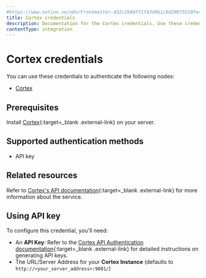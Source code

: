 ```yaml
---
#https://www.notion.so/n8n/Frontmatter-432c2b8dff1f43d4b1c8d20075510fe4
title: Cortex credentials
description: Documentation for the Cortex credentials. Use these credentials to authenticate Cortex in n8n, a workflow automation platform.
contentType: integration
---
```


# Cortex credentials

You can use these credentials to authenticate the following nodes:

- [Cortex](/integrations/builtin/app-nodes/n8n-nodes-base.cortex/)

## Prerequisites

Install [Cortex](https://docs.strangebee.com/cortex/installation-and-configuration/){:target=_blank .external-link} on your server.

## Supported authentication methods

- API key

## Related resources

Refer to [Cortex's API documentation](https://docs.strangebee.com/cortex/api/api-guide/){:target=_blank .external-link} for more information about the service.

## Using API key

To configure this credential, you'll need:

- An **API Key**: Refer to the [Cortex API Authentication documentation](https://docs.strangebee.com/cortex/api/api-guide/#authentication){:target=_blank .external-link} for detailed instructions on generating API keys.
- The URL/Server Address for your **Cortex Instance** (defaults to `http://<your_server_address>:9001/`)

